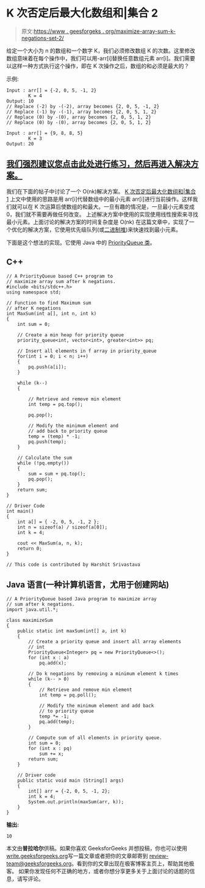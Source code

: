 # K 次否定后最大化数组和|集合 2

> 原文:[https://www . geesforgeks . org/maximize-array-sum-k-negations-set-2/](https://www.geeksforgeeks.org/maximize-array-sum-k-negations-set-2/)

给定一个大小为 n 的数组和一个数字 K，我们必须修改数组 K 的次数。这里修改数组意味着在每个操作中，我们可以用-arr[i]替换任意数组元素 arr[i]。我们需要以这样一种方式执行这个操作，即在 K 次操作之后，数组的和必须是最大的？

示例:

```
Input : arr[] = {-2, 0, 5, -1, 2} 
        K = 4
Output: 10
// Replace (-2) by -(-2), array becomes {2, 0, 5, -1, 2}
// Replace (-1) by -(-1), array becomes {2, 0, 5, 1, 2}
// Replace (0) by -(0), array becomes {2, 0, 5, 1, 2}
// Replace (0) by -(0), array becomes {2, 0, 5, 1, 2}

Input : arr[] = {9, 8, 8, 5} 
        K = 3
Output: 20
```

## [我们强烈建议您点击此处进行练习，然后再进入解决方案。](https://practice.geeksforgeeks.org/problems/maximize-sum-after-k-negations1149/1)

我们在下面的帖子中讨论了一个 O(nk)解决方案。
[K 次否定后最大化数组和|集合 1](https://www.geeksforgeeks.org/maximize-array-sun-after-k-negation-operations/)
上文中使用的思路是用 arr[i]代替数组中的最小元素 arr[i]进行当前操作。这样我们就可以在 K 次运算后使数组的和最大。一旦有趣的情况是，一旦最小元素变成 0，我们就不需要再做任何改变。
上述解决方案中使用的实现使用线性搜索来寻找最小元素。上面讨论的解决方案的时间复杂度是 O(nk)
在这篇文章中，实现了一个优化的解决方案，它使用优先级队列(或[二进制堆](https://www.geeksforgeeks.org/binary-heap/))来快速找到最小元素。

下面是这个想法的实现。它使用 Java 中的 [PriorityQueue 类](https://www.geeksforgeeks.org/priority-queue-class-in-java-2/)。

## C++

```
// A PriorityQueue based C++ program to
// maximize array sum after k negations.
#include <bits/stdc++.h>
using namespace std;

// Function to find Maximum sum
// after K negations
int MaxSum(int a[], int n, int k)
{
    int sum = 0;

    // Create a min heap for priority queue
    priority_queue<int, vector<int>, greater<int>> pq;

    // Insert all elements in f array in priority_queue
    for(int i = 0; i < n; i++)
    {
        pq.push(a[i]);
    }

    while (k--)
    {

        // Retrieve and remove min element
        int temp = pq.top();

        pq.pop();

        // Modify the minimum element and
        // add back to priority queue
        temp = (temp) * -1;
        pq.push(temp);
    }

    // Calculate the sum
    while (!pq.empty())
    {
        sum = sum + pq.top();
        pq.pop();
    }
    return sum;
}

// Driver Code
int main()
{
    int a[] = { -2, 0, 5, -1, 2 };
    int n = sizeof(a) / sizeof(a[0]);
    int k = 4;

    cout << MaxSum(a, n, k);
    return 0;
}

// This code is contributed by Harshit Srivastava
```

## Java 语言(一种计算机语言，尤用于创建网站)

```
// A PriorityQueue based Java program to maximize array
// sum after k negations.
import java.util.*;

class maximizeSum
{
    public static int maxSum(int[] a, int k)
    {
        // Create a priority queue and insert all array elements
        // int
        PriorityQueue<Integer> pq = new PriorityQueue<>();
        for (int x : a)
            pq.add(x);

        // Do k negations by removing a minimum element k times
        while (k-- > 0)
        {
            // Retrieve and remove min element
            int temp = pq.poll();

            // Modify the minimum element and add back
            // to priority queue
            temp *= -1;
            pq.add(temp);
        }

        // Compute sum of all elements in priority queue.
        int sum = 0;
        for (int x : pq)
            sum += x;
        return sum;
    }

    // Driver code
    public static void main (String[] args)
    {
        int[] arr = {-2, 0, 5, -1, 2};
        int k = 4;
        System.out.println(maxSum(arr, k));
    }
}
```

**输出:**

```
10
```

本文由**普拉哈尔**供稿。如果你喜欢 GeeksforGeeks 并想投稿，你也可以使用[write.geeksforgeeks.org](https://write.geeksforgeeks.org)写一篇文章或者把你的文章邮寄到 review-team@geeksforgeeks.org。看到你的文章出现在极客博客主页上，帮助其他极客。
如果你发现任何不正确的地方，或者你想分享更多关于上面讨论的话题的信息，请写评论。
